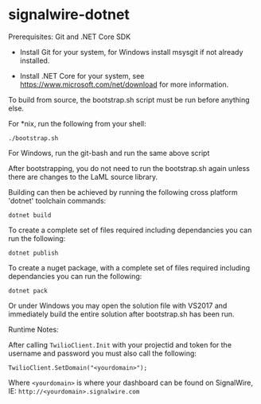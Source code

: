 # signalwire-dotnet

Prerequisites: Git and .NET Core SDK

- Install Git for your system, for Windows install msysgit if not already installed.

- Install .NET Core for your system, see https://www.microsoft.com/net/download for more information.


To build from source, the bootstrap.sh script must be run before anything else.

For *nix, run the following from your shell:

```./bootstrap.sh```

For Windows, run the git-bash and run the same above script


After bootstrapping, you do not need to run the bootstrap.sh again unless there are changes to the LaML source library.


Building can then be achieved by running the following cross platform 'dotnet' toolchain commands:

```dotnet build```

To create a complete set of files required including dependancies you can run the following:

```dotnet publish```

To create a nuget package, with a complete set of files required including dependancies you can run the following:

```dotnet pack```

Or under Windows you may open the solution file with VS2017 and immediately build the entire solution after bootstrap.sh has been run.



Runtime Notes:

After calling ```TwilioClient.Init``` with your projectid and token for the username and password you must also call the following:

```TwilioClient.SetDomain("<yourdomain>");```

Where ```<yourdomain>``` is where your dashboard can be found on SignalWire, IE: ```http://<yourdomain>.signalwire.com```
